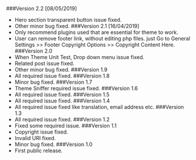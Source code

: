 ###Version 2.2 [08/05/2019]
* Hero section transparent button issue fixed.
* Other minor bug fixed.
###Version 2.1 [16/04/2019]
* Only recommend plugins used that are essential for theme to work.
* User can remove footer link, without editing php files. just Go to General Settings >> Footer Copyright Options >> Copyright Content Here.
###Version 2.0
* When Theme Unit Test, Drop down menu issue fixed.
* Related post issue fixed.
* Other minor bug fixed.
###Version 1.9
* All required issue fixed.
###Version 1.8
* Minor bug fixed.
###Version 1.7
* Theme Sniffer required issue fixed.
###Version 1.6
* All required issue fixed.
###Version 1.5
* All required issue fixed.
###Version 1.4
* All required issue fixed like translation, email address etc.
###Version 1.3
* All required issue fixed.
###Version 1.2
* Fixed some required issue.
###Version 1.1
* Copyright issue fixed.
* Invalid URI fixed.
* Minor bug fixed.
###Version 1.0
* First public release.
